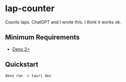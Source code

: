 # lap-counter

Counts laps. ChatGPT and I wrote this. I think it works ok.

## Minimum Requirements

- [Deno 2+](https://deno.land/)

## Quickstart

```bash
deno run -A tauri dev
```
